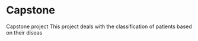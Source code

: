 # Capstone
Capstone project
This project deals with the classification of patients based on their diseas
